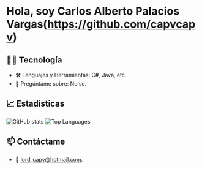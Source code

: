 ﻿# Hola, soy Carlos Alberto Palacios Vargas(https://github.com/capvcapv)

## 👨‍💻 Tecnología

- 🛠️ Lenguajes y Herramientas: C#, Java, etc.
- 💬 Pregúntame sobre: No se.

## 📈 Estadísticas

![GitHub stats](https://github-readme-stats.vercel.app/api?username=capvcapv&show_icons=true&hide_title=true&count_private=true&hide=prs)
![Top Languages](https://github-readme-stats.vercel.app/api/top-langs/?username=capvcapv&hide=css,html&layout=compact)

## 📫 Contáctame

- 📧 [lord_capv@hotmail.com](mailto:lord_capv@hotmail.com).
